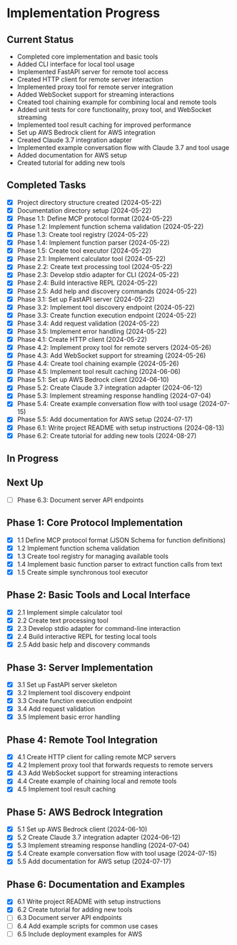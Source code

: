 # Implementation Progress

## Current Status
- Completed core implementation and basic tools
- Added CLI interface for local tool usage
- Implemented FastAPI server for remote tool access
- Created HTTP client for remote server interaction
- Implemented proxy tool for remote server integration
- Added WebSocket support for streaming interactions
- Created tool chaining example for combining local and remote tools
- Added unit tests for core functionality, proxy tool, and WebSocket streaming
- Implemented tool result caching for improved performance
- Set up AWS Bedrock client for AWS integration
- Created Claude 3.7 integration adapter
- Implemented example conversation flow with Claude 3.7 and tool usage
- Added documentation for AWS setup
- Created tutorial for adding new tools

## Completed Tasks
- [x] Project directory structure created (2024-05-22)
- [x] Documentation directory setup (2024-05-22)
- [x] Phase 1.1: Define MCP protocol format (2024-05-22)
- [x] Phase 1.2: Implement function schema validation (2024-05-22)
- [x] Phase 1.3: Create tool registry (2024-05-22)
- [x] Phase 1.4: Implement function parser (2024-05-22)
- [x] Phase 1.5: Create tool executor (2024-05-22)
- [x] Phase 2.1: Implement calculator tool (2024-05-22)
- [x] Phase 2.2: Create text processing tool (2024-05-22)
- [x] Phase 2.3: Develop stdio adapter for CLI (2024-05-22)
- [x] Phase 2.4: Build interactive REPL (2024-05-22)
- [x] Phase 2.5: Add help and discovery commands (2024-05-22)
- [x] Phase 3.1: Set up FastAPI server (2024-05-22)
- [x] Phase 3.2: Implement tool discovery endpoint (2024-05-22)
- [x] Phase 3.3: Create function execution endpoint (2024-05-22)
- [x] Phase 3.4: Add request validation (2024-05-22)
- [x] Phase 3.5: Implement error handling (2024-05-22)
- [x] Phase 4.1: Create HTTP client (2024-05-22)
- [x] Phase 4.2: Implement proxy tool for remote servers (2024-05-26)
- [x] Phase 4.3: Add WebSocket support for streaming (2024-05-26)
- [x] Phase 4.4: Create tool chaining example (2024-05-26)
- [x] Phase 4.5: Implement tool result caching (2024-06-06)
- [x] Phase 5.1: Set up AWS Bedrock client (2024-06-10)
- [x] Phase 5.2: Create Claude 3.7 integration adapter (2024-06-12)
- [x] Phase 5.3: Implement streaming response handling (2024-07-04)
- [x] Phase 5.4: Create example conversation flow with tool usage (2024-07-15)
- [x] Phase 5.5: Add documentation for AWS setup (2024-07-17)
- [x] Phase 6.1: Write project README with setup instructions (2024-08-13)
- [x] Phase 6.2: Create tutorial for adding new tools (2024-08-27)

## In Progress

## Next Up
- [ ] Phase 6.3: Document server API endpoints

## Phase 1: Core Protocol Implementation
- [x] 1.1 Define MCP protocol format (JSON Schema for function definitions)
- [x] 1.2 Implement function schema validation
- [x] 1.3 Create tool registry for managing available tools
- [x] 1.4 Implement basic function parser to extract function calls from text
- [x] 1.5 Create simple synchronous tool executor

## Phase 2: Basic Tools and Local Interface
- [x] 2.1 Implement simple calculator tool
- [x] 2.2 Create text processing tool
- [x] 2.3 Develop stdio adapter for command-line interaction
- [x] 2.4 Build interactive REPL for testing local tools
- [x] 2.5 Add basic help and discovery commands

## Phase 3: Server Implementation
- [x] 3.1 Set up FastAPI server skeleton
- [x] 3.2 Implement tool discovery endpoint
- [x] 3.3 Create function execution endpoint
- [x] 3.4 Add request validation
- [x] 3.5 Implement basic error handling

## Phase 4: Remote Tool Integration
- [x] 4.1 Create HTTP client for calling remote MCP servers
- [x] 4.2 Implement proxy tool that forwards requests to remote servers
- [x] 4.3 Add WebSocket support for streaming interactions
- [x] 4.4 Create example of chaining local and remote tools
- [x] 4.5 Implement tool result caching

## Phase 5: AWS Bedrock Integration
- [x] 5.1 Set up AWS Bedrock client (2024-06-10)
- [x] 5.2 Create Claude 3.7 integration adapter (2024-06-12)
- [x] 5.3 Implement streaming response handling (2024-07-04)
- [x] 5.4 Create example conversation flow with tool usage (2024-07-15)
- [x] 5.5 Add documentation for AWS setup (2024-07-17)

## Phase 6: Documentation and Examples
- [x] 6.1 Write project README with setup instructions
- [x] 6.2 Create tutorial for adding new tools
- [ ] 6.3 Document server API endpoints
- [ ] 6.4 Add example scripts for common use cases
- [ ] 6.5 Include deployment examples for AWS 